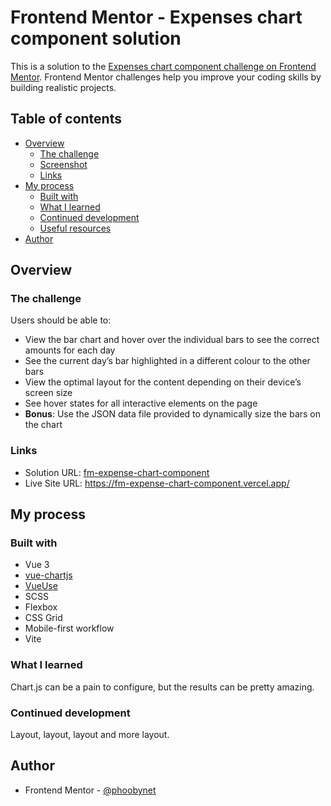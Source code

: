 # Frontend Mentor - Expenses chart component solution

This is a solution to the [Expenses chart component challenge on Frontend Mentor](https://www.frontendmentor.io/challenges/expenses-chart-component-e7yJBUdjwt). Frontend Mentor challenges help you improve your coding skills by building realistic projects. 

## Table of contents

- [Overview](#overview)
  - [The challenge](#the-challenge)
  - [Screenshot](#screenshot)
  - [Links](#links)
- [My process](#my-process)
  - [Built with](#built-with)
  - [What I learned](#what-i-learned)
  - [Continued development](#continued-development)
  - [Useful resources](#useful-resources)
- [Author](#author)

## Overview

### The challenge

Users should be able to:

- View the bar chart and hover over the individual bars to see the correct amounts for each day
- See the current day’s bar highlighted in a different colour to the other bars
- View the optimal layout for the content depending on their device’s screen size
- See hover states for all interactive elements on the page
- **Bonus**: Use the JSON data file provided to dynamically size the bars on the chart

### Links

- Solution URL: [fm-expense-chart-component](https://github.com/phoobynet/fm-expense-chart-component)
- Live Site URL: https://fm-expense-chart-component.vercel.app/

## My process

### Built with

- Vue 3
- [vue-chartjs](https://vue-chartjs.org/)
- [VueUse](https://vueuse.org/)
- SCSS
- Flexbox
- CSS Grid
- Mobile-first workflow
- Vite

### What I learned

Chart.js can be a pain to configure, but the results can be pretty amazing.

### Continued development

Layout, layout, layout and more layout.

## Author

- Frontend Mentor - [@phoobynet](https://www.frontendmentor.io/profile/phoobynet)
